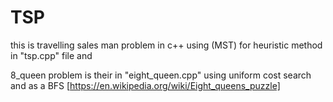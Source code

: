 # TSP
this is travelling sales man problem in c++ using (MST) for heuristic method  
in "tsp.cpp" file 
and 

8_queen problem is their in "eight_queen.cpp" using uniform cost search and as a BFS [https://en.wikipedia.org/wiki/Eight_queens_puzzle]

